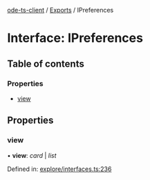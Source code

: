 [ode-ts-client](../README.md) / [Exports](../modules.md) / IPreferences

# Interface: IPreferences

## Table of contents

### Properties

- [view](ipreferences.md#view)

## Properties

### view

• **view**: *card* \| *list*

Defined in: [explore/interfaces.ts:236](https://github.com/opendigitaleducation/infrontexplore/blob/08d2f8c/src/ts/explore/interfaces.ts#L236)
